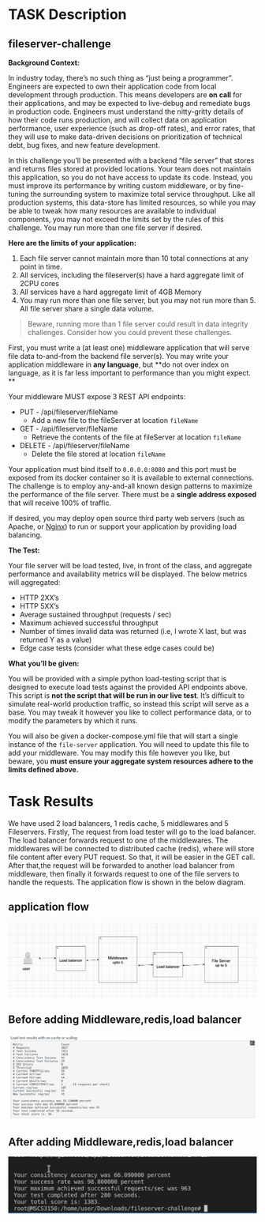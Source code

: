 # TASK Description
## fileserver-challenge


**Background Context:**

In industry today, there’s no such thing as “just being a programmer”. Engineers are expected to own their application code from 
local development through production. This means developers are **on call** for their applications, and may be expected to 
live-debug and remediate bugs in production code. Engineers must understand the nitty-gritty details of how their code runs 
production, and will collect data on application performance, user experience (such as drop-off rates), and error rates, 
that they will use to make data-driven decisions on prioritization of technical debt, bug fixes, and new feature development.


In this challenge you’ll be presented with a backend “file server” that stores and returns files stored at provided locations. 
Your team does not maintain this application, so you do not have access to update its code. Instead, you must improve its 
performance by writing custom middleware, or by fine-tuning the surrounding system to maximize total service throughput. 
Like all production systems, this data-store has limited resources, so while you may be able to tweak how many resources are 
available to individual components, you may not exceed the limits set by the rules of this challenge. You may run more than one
file server if desired. 

**Here are the limits of your application:**

1. Each file server cannot maintain more than 10 total connections at any point in time.
2. All services, including the fileserver(s) have a hard aggregate limit of 2CPU cores
3. All services have a hard aggregate limit of 4GB Memory
4. You may run more than one file server, but you may not run more than 5. All file server share a single data volume.

> Beware, running more than 1 file server could result in data integrity challenges. Consider how you could prevent these challenges.


First, you must write a (at least one) middleware application that will serve file data to-and-from the backend file server(s). You may write your application middleware in **any language**, but **do not over index on language, as it is far less important to performance than you might expect. **

Your middleware MUST expose 3 REST API endpoints:

* PUT - /api/fileserver/fileName
    * Add a new file to the fileServer at location `fileName`
* GET - /api/fileserver/fileName
    * Retrieve the contents of the file at fileServer at location `fileName`
* DELETE - /api/fileserver/fileName
    * Delete the file stored at location `fileName`

Your application must bind itself to `0.0.0.0:8080` and this port must be exposed from its docker container so it 
is available to external connections. The challenge is to employ any-and-all known design patterns to maximize the 
performance of the file server. There must be a **single address exposed** that will receive 100% of traffic.


If desired, you may deploy open source third party web servers (such as Apache, or 
[Nginx](https://www.nginx.com/))  to run or support your application by providing load balancing.

**The Test:**

Your file server will be load tested, live, in front of the class, and aggregate performance and availability metrics 
will be displayed. The below metrics will aggregated:

* HTTP 2XX’s
* HTTP 5XX’s
* Average sustained throughput (requests / sec)
* Maximum achieved successful throughput
* Number of times invalid data was returned (i.e, I wrote X last, but was returned Y as a value)
* Edge case tests (consider what these edge cases could be)

**What you’ll be given:**

You will be provided with a simple python load-testing script that is designed to execute load tests against the provided 
API endpoints above. This script is **not the script that will be run in our live test**. It’s difficult to simulate real-world 
production traffic, so instead this script will serve as a base. You may tweak it however you like to collect performance data, 
or to modify the parameters by which it runs.


You will also be given a docker-compose.yml file that will start a single instance of the `file-server` application. You will need 
to update this file to add your middleware. You may modify this file however you like, but beware, you **must ensure your 
aggregate system resources adhere to the limits defined above.**

# Task Results

We have used 2 load balancers, 1 redis cache, 5 middlewares and 5 Fileservers. Firstly, The request from load tester will go to the load balancer. The load balancer forwards request to one of the middlewares. The middlewares will be connected to distributed cache (redis), where will store file content after every PUT request. So that, it will be easier in the GET call. After that,the request will be forwarded to another load balancer from middleware, then finally it forwards request to one of the file servers to handle the requests.
The application flow is shown in the below diagram.
## application flow
![My Image](application_flow.jpeg)


## Before adding Middleware,redis,load balancer
![My Image](before.png)

## After adding Middleware,redis,load balancer
![My Image](after.jpeg)
